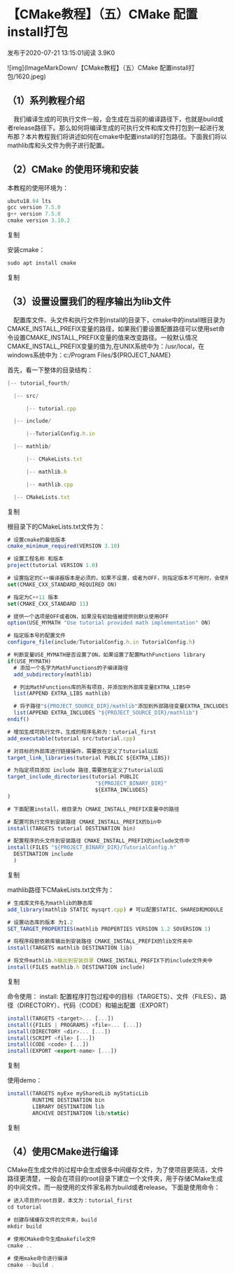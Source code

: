 # 【CMake教程】（五）CMake 配置install打包

发布于2020-07-21 13:15:01阅读 3.9K0

![img](ImageMarkDown/【CMake教程】（五）CMake 配置install打包/1620.jpeg)

## **（1）系列教程介绍**

  我们编译生成的可执行文件一般，会生成在当前的编译路径下，也就是build或者release路径下。那么如何将编译生成的可执行文件和库文件打包到一起进行发布那？本片教程我们将讲述如何在cmake中配置install的打包路径。下面我们将以mathlib库和头文件为例子进行配置。

## **（2）CMake 的使用环境和安装**

本教程的使用环境为：

```javascript
ubutu18.04 lts
gcc version 7.5.0
g++ version 7.5.0
cmake version 3.10.2
```

复制

安装cmake：

```javascript
sudo apt install cmake
```

复制

## **（3）设置设置我们的程序输出为lib文件**

  配置库文件、头文件和执行文件到install的目录下，cmake中的install根目录为CMAKE_INSTALL_PREFIX变量的路径，如果我们要设置配置路径可以使用set命令设置CMAKE_INSTALL_PREFIX变量的值来改变路径。一般默认情况CMAKE_INSTALL_PREFIX变量的值为,在UNIX系统中为：/usr/local，在windows系统中为：c:/Program Files/${PROJECT_NAME}

首先，看一下整体的目录结构：

```javascript
|-- tutorial_fourth/

  |-- src/

      |-- tutorial.cpp

  |-- include/

      |--TutorialConfig.h.in

  |-- mathlib/

      |-- CMakeLists.txt

      |-- mathlib.h

      |-- mathlib.cpp

  |-- CMakeLists.txt
```

复制

根目录下的CMakeLists.txt文件为：

```javascript
# 设置cmake的最低版本
cmake_minimum_required(VERSION 3.10)

# 设置工程名称 和版本
project(tutorial VERSION 1.0)

# 设置指定的C++编译器版本是必须的，如果不设置，或者为OFF，则指定版本不可用时，会使用上一版本。
set(CMAKE_CXX_STANDARD_REQUIRED ON)

# 指定为C++11 版本
set(CMAKE_CXX_STANDARD 11)

# 提供一个选项是OFF或者ON，如果没有初始值被提供则默认使用OFF
option(USE_MYMATH "Use tutorial provided math implementation" ON)

# 指定版本号的配置文件
configure_file(include/TutorialConfig.h.in TutorialConfig.h)

# 判断变量USE_MYMATH是否设置了ON，如果设置了配置MathFunctions library
if(USE_MYMATH)
  # 添加一个名字为MathFunctions的子编译路径
  add_subdirectory(mathlib)

  # 列出MathFunctions库的所有项目，并添加到外部库变量EXTRA_LIBS中
  list(APPEND EXTRA_LIBS mathlib)

  # 将子路径"${PROJECT_SOURCE_DIR}/mathlib"添加到外部路径变量EXTRA_INCLUDES中
  list(APPEND EXTRA_INCLUDES "${PROJECT_SOURCE_DIR}/mathlib")
endif()

# 增加生成可执行文件，生成的程序名称为：tutorial_first
add_executable(tutorial src/tutorial.cpp)

# 对目标的外部库进行链接操作，需要放在定义了tutorial以后
target_link_libraries(tutorial PUBLIC ${EXTRA_LIBS})

# 为指定项目添加 include 路径,需要放在定义了tutorial以后
target_include_directories(tutorial PUBLIC
                            "${PROJECT_BINARY_DIR}"
                            ${EXTRA_INCLUDES}
)

# 下面配置install，根目录为 CMAKE_INSTALL_PREFIX变量中的路径

# 配置可执行文件到安装路径 CMAKE_INSTALL_PREFIX的bin中
install(TARGETS tutorial DESTINATION bin)

# 配置程序的头文件到安装路径 CMAKE_INSTALL_PREFIX的include文件中
install(FILES "${PROJECT_BINARY_DIR}/TutorialConfig.h"
  DESTINATION include
  )
```

复制

mathlib路径下CMakeLists.txt文件为：

```javascript
# 生成库文件名为mathlib的静态库
add_library(mathlib STATIC mysqrt.cpp) # 可以配置STATIC、SHARED和MODULE

# 设置动态库的版本 为1.2
SET_TARGET_PROPERTIES(mathlib PROPERTIES VERSION 1.2 SOVERSION 1)

# 将程序段额依赖库输出到安装路径 CMAKE_INSTALL_PREFIX的lib文件夹中
install(TARGETS mathlib DESTINATION lib)

# 将文件mathlib.h输出到安装目录 CMAKE_INSTALL_PREFIX下的include文件夹中
install(FILES mathlib.h DESTINATION include)
```

复制

命令使用： install: 配置程序打包过程中的目标（TARGETS）、文件（FILES）、路径（DIRECTORY）、代码（CODE）和输出配置（EXPORT）

```javascript
install(TARGETS <target>... [...])
install({FILES | PROGRAMS} <file>... [...])
install(DIRECTORY <dir>... [...])
install(SCRIPT <file> [...])
install(CODE <code> [...])
install(EXPORT <export-name> [...])
```

复制

使用demo：

```javascript
install(TARGETS myExe mySharedLib myStaticLib
        RUNTIME DESTINATION bin
        LIBRARY DESTINATION lib
        ARCHIVE DESTINATION lib/static)
```

复制

## **（4）使用CMake进行编译**

CMake在生成文件的过程中会生成很多中间缓存文件，为了使项目更简洁，文件路径更清楚，一般会在项目的root目录下建立一个文件夹，用于存储CMake生成的中间文件。而一般使用的文件家名称为build或者release。下面是使用命令：

```javascript
# 进入项目的root目录，本文为：tutorial_first
cd tutorial

# 创建存储缓存文件的文件夹，build
mkdir build

# 使用CMake命令生成makefile文件
cmake ..

# 使用make命令进行编译
cmake --build .
```


